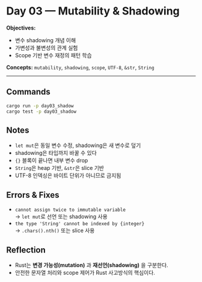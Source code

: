 # Day 03 — Mutability & Shadowing

**Objectives:**  
- 변수 shadowing 개념 이해  
- 가변성과 불변성의 관계 실험  
- Scope 기반 변수 재정의 패턴 학습  

**Concepts:** `mutability`, `shadowing`, `scope`, `UTF-8`, `&str`, `String`

---

## Commands
```bash
cargo run -p day03_shadow
cargo test -p day03_shadow
```

## Notes
- `let mut`은 동일 변수 수정, shadowing은 새 변수로 덮기  
- shadowing은 타입까지 바꿀 수 있다  
- `{}` 블록이 끝나면 내부 변수 drop  
- `String`은 heap 기반, `&str`은 slice 기반  
- UTF-8 인덱싱은 바이트 단위가 아니므로 금지됨  

## Errors & Fixes
- `cannot assign twice to immutable variable`  
  → `let mut`로 선언 또는 shadowing 사용  
- `the type 'String' cannot be indexed by {integer}`  
  → `.chars().nth()` 또는 slice 사용  

## Reflection
- Rust는 **변경 가능성(mutation)** 과 **재선언(shadowing)** 을 구분한다.  
- 안전한 문자열 처리와 scope 제어가 Rust 사고방식의 핵심이다.  

